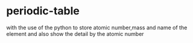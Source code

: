 # periodic-table
with the use of the python to store atomic number,mass and name of the element and also show the detail by the atomic number
